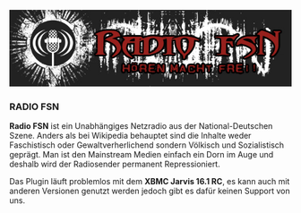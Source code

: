 ![alt text][logo]

[logo]: radiofsn.jpg

<h3>RADIO FSN</h3>
<p></p>
<p></p>
<b>Radio FSN</b> ist ein Unabhängiges Netzradio aus der National-Deutschen Szene. Anders als bei Wikipedia behauptet sind die Inhalte 
weder Faschistisch oder Gewaltverherlichend sondern Völkisch und Sozialistisch geprägt. Man ist den Mainstream Medien einfach ein Dorn im Auge
und deshalb wird der Radiosender permanent Repressioniert. 
<p></p>
<p></p>
Das Plugin läuft problemlos mit dem <b>XBMC Jarvis 16.1 RC</b>, es kann auch mit anderen Versionen genutzt werden jedoch gibt es dafür keinen
Support von uns.
